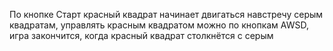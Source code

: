 По кнопке Старт красный квадрат начинает двигаться навстречу серым квадратам, управлять красным квадратом можно по кнопкам AWSD, 
игра закончится, когда красный квадрат столкнётся с серым
